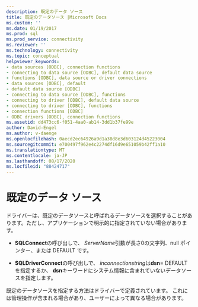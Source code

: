 ```yaml
---
description: 既定のデータ ソース
title: 既定のデータソース |Microsoft Docs
ms.custom: ''
ms.date: 01/19/2017
ms.prod: sql
ms.prod_service: connectivity
ms.reviewer: ''
ms.technology: connectivity
ms.topic: conceptual
helpviewer_keywords:
- data sources [ODBC], connection functions
- connecting to data source [ODBC], default data source
- functions [ODBC], data source or driver connections
- data sources [ODBC], default
- default data source [ODBC]
- connecting to data source [ODBC], functions
- connecting to driver [ODBC], default data source
- connecting to driver [ODBC], functions
- connection functions [ODBC]
- ODBC drivers [ODBC], connection functions
ms.assetid: dd473cc6-f051-4aa0-ab14-3dd1b37fe99e
author: David-Engel
ms.author: v-daenge
ms.openlocfilehash: 0aecd2ec64926a9d1a38d8e3d603124d45223004
ms.sourcegitcommit: e700497f962e4c2274df16d9e651059b42ff1a10
ms.translationtype: MT
ms.contentlocale: ja-JP
ms.lasthandoff: 08/17/2020
ms.locfileid: "88424717"
---
```

# <a name="default-data-source"></a>既定のデータ ソース
ドライバーは、既定のデータソースと呼ばれるデータソースを選択することがあります。ただし、アプリケーションで明示的に指定されていない場合があります。  
  
-   **SQLConnect**の呼び出しで、 *ServerName*引数が長さ0の文字列、null ポインター、または DEFAULT です。  
  
-   **SQLDriverConnect**の呼び出しで、 *inconnectionstring*は**dsn**= DEFAULT を指定するか、 **dsn**キーワードにシステム情報に含まれていないデータソースを指定します。  
  
 既定のデータソースを指定する方法はドライバーで定義されています。 これには管理操作が含まれる場合があり、ユーザーによって異なる場合があります。
